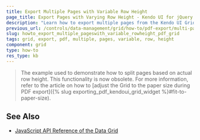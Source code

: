 ```yaml
---
title: Export Multiple Pages with Variable Row Height
page_title: Export Pages with Varying Row Height - Kendo UI for jQuery Data Grid
description: "Learn how to export multiple pages from the Kendo UI Grid for jQuery in PDF with a varying row height."
previous_url: /controls/data-management/grid/how-to/pdf-export/multi-page-variable-height
slug: howto_export_multiple_pageswith_variable_rowheight_pdf_grid
tags: grid, export, pdf, multiple, pages, variable, row, height
component: grid
type: how-to
res_type: kb
---
```


> The example used to demonstrate how to split pages based on actual row height. This functionality is now obsolete. For more information, refer to the article on how to [adjust the Grid to the paper size during PDF export]({% slug exporting_pdf_kendoui_grid_widget %}#fit-to-paper-size).

## See Also

* [JavaScript API Reference of the Data Grid](/api/javascript/ui/grid)
